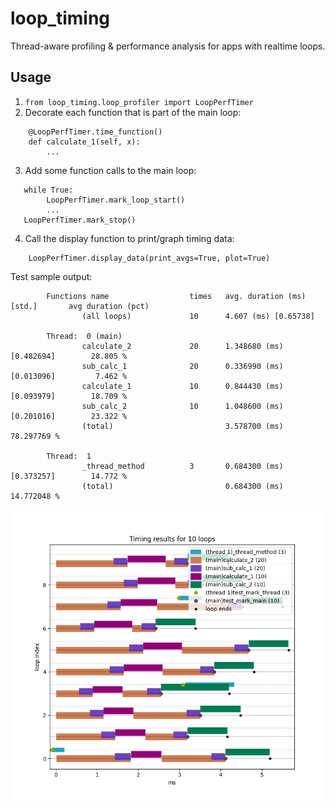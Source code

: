 # loop_timing
Thread-aware profiling & performance analysis for apps with realtime loops.

## Usage
1. `from loop_timing.loop_profiler import LoopPerfTimer`
2. Decorate each function that is part of the main loop:
```
    @LoopPerfTimer.time_function()
    def calculate_1(self, x):
        ...
```
3. Add some function calls to the main loop:
```
   while True:
        LoopPerfTimer.mark_loop_start()
        ...
   LoopPerfTimer.mark_stop()
```
4. Call the display function to print/graph timing data:
```
    LoopPerfTimer.display_data(print_avgs=True, plot=True)
```
Test sample output:
```
        Functions name                  times   avg. duration (ms) [std.]       avg duration (pct)
                (all loops)             10      4.607 (ms) [0.65738]

        Thread:  0 (main)
                calculate_2             20      1.348680 (ms) [0.482694]        28.805 %
                sub_calc_1              20      0.336990 (ms) [0.013096]         7.462 %
                calculate_1             10      0.844430 (ms) [0.093979]        18.709 %
                sub_calc_2              10      1.048600 (ms) [0.201016]        23.322 %
                (total)                         3.578700 (ms)                   78.297769 %

        Thread:  1
                _thread_method          3       0.684300 (ms) [0.373257]        14.772 %
                (total)                         0.684300 (ms)                   14.772048 %
```
![Test sample output](https://github.com/andsmith/loop_timing/blob/main/sample_output.png)